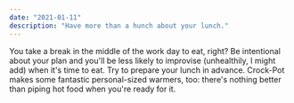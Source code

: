 ```yaml
---
date: "2021-01-11"
description: "Have more than a hunch about your lunch."
---
```


You take a break in the middle of the work day to eat, right? Be intentional about your plan and you'll be less likely to improvise (unhealthily, I might add) when it's time to eat. Try to prepare your lunch in advance. Crock-Pot makes some fantastic personal-sized warmers, too: there's nothing better than piping hot food when you're ready for it.